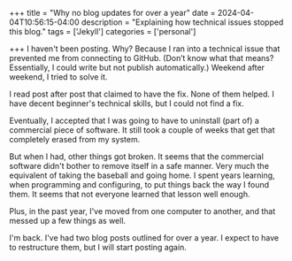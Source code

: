 +++
title = "Why no blog updates for over a year"
date = 2024-04-04T10:56:15-04:00
description = "Explaining how technical issues stopped this blog."
tags = ['Jekyll']
categories = ['personal']

+++
I haven't been posting. Why? Because I ran into a technical issue that prevented me from connecting to GitHub. (Don’t know what that means? Essentially, I could write but not publish automatically.) Weekend after weekend, I tried to solve it. 

I read post after post that claimed to have the fix. None of them helped. I have decent beginner's technical skills, but I could not find a fix.

Eventually, I accepted that I was going to have to uninstall (part of) a commercial piece of software. It still took a couple of weeks that get that completely erased from my system.

But when I had, other things got broken. It seems that the commercial software didn't bother to remove itself in a safe manner. Very much the equivalent of taking the baseball and going home. I spent years learning, when programming and configuring, to put things back the way I found them. It seems that not everyone learned that lesson well enough.

Plus, in the past year, I've moved from one computer to another, and that messed up a few things as well.

I'm back. I've had two blog posts outlined for over a year. I expect to have to restructure them, but I will start posting again. 
